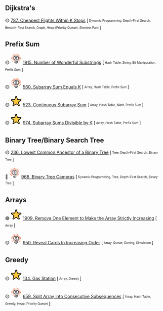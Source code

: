 Dijkstra's
------

:yellow_circle: [787. Cheapest Flights Within K Stops](https://leetcode.com/problems/cheapest-flights-within-k-stops/) [<sub><sup> Dynamic Programming, Depth-First Search, Breadth-First Search, Graph, Heap (Priority Queue), Shortest Path </sup></sub>]


Prefix Sum
------

:yellow_circle: <picture><img class="emoji" alt="bulb" height="35" width="35" src="https://github.com/mobiletest2016/leetcode_practice/blob/master/bulb.png?raw=true"></picture> [1915. Number of Wonderful Substrings](https://leetcode.com/problems/number-of-wonderful-substrings/) [<sub><sup> Hash Table, String, Bit Manipulation, Prefix Sum </sup></sub>]

:yellow_circle: <picture><img class="emoji" alt="bulb" height="35" width="35" src="https://github.com/mobiletest2016/leetcode_practice/blob/master/bulb.png?raw=true"></picture> [560. Subarray Sum Equals K](https://leetcode.com/problems/subarray-sum-equals-k/) [<sub><sup> Array, Hash Table, Prefix Sum </sup></sub>]

:yellow_circle: <picture><img class="emoji" alt="star" height="35" width="35" src="https://github.com/mobiletest2016/leetcode_practice/blob/master/star.png?raw=true"></picture> [523. Continuous Subarray Sum](https://leetcode.com/problems/continuous-subarray-sum/) [<sub><sup> Array, Hash Table, Math, Prefix Sum </sup></sub>]

:yellow_circle: <picture><img class="emoji" alt="star" height="35" width="35" src="https://github.com/mobiletest2016/leetcode_practice/blob/master/star.png?raw=true"></picture>  [974. Subarray Sums Divisible by K](https://leetcode.com/problems/subarray-sums-divisible-by-k/) [<sub><sup> Array, Hash Table, Prefix Sum </sup></sub>]


Binary Tree/Binary Search Tree
------

:yellow_circle:  [236. Lowest Common Ancestor of a Binary Tree](https://leetcode.com/problems/lowest-common-ancestor-of-a-binary-tree/) [<sub><sup> Tree, Depth-First Search, Binary Tree </sup></sub>]

:red_circle: <picture><img class="emoji" alt="bulb" height="35" width="35" src="https://github.com/mobiletest2016/leetcode_practice/blob/master/bulb.png?raw=true"></picture> [968. Binary Tree Cameras](https://leetcode.com/problems/binary-tree-cameras/) [<sub><sup> Dynamic Programming, Tree, Depth-First Search, Binary Tree </sup></sub>]


Arrays
------

:green_circle: <picture><img class="emoji" alt="star" height="35" width="35" src="https://github.com/mobiletest2016/leetcode_practice/blob/master/star.png?raw=true"></picture> [1909. Remove One Element to Make the Array Strictly Increasing](https://leetcode.com/problems/remove-one-element-to-make-the-array-strictly-increasing/) [<sub><sup> Array </sup></sub>]

:yellow_circle: <picture><img class="emoji" alt="bulb" height="35" width="35" src="https://github.com/mobiletest2016/leetcode_practice/blob/master/bulb.png?raw=true"></picture> [950. Reveal Cards In Increasing Order](https://leetcode.com/problems/reveal-cards-in-increasing-order/) [<sub><sup> Array, Queue, Sorting, Simulation </sup></sub>]


Greedy
------

:yellow_circle: <picture><img class="emoji" alt="star" height="35" width="35" src="https://github.com/mobiletest2016/leetcode_practice/blob/master/star.png?raw=true"></picture> [134. Gas Station](https://leetcode.com/problems/gas-station/) [<sub><sup> Array, Greedy </sup></sub>]

:yellow_circle: <picture><img class="emoji" alt="bulb" height="35" width="35" src="https://github.com/mobiletest2016/leetcode_practice/blob/master/bulb.png?raw=true"></picture> [659. Split Array into Consecutive Subsequences](https://leetcode.com/problems/split-array-into-consecutive-subsequences/) [<sub><sup> Array, Hash Table, Greedy, Heap (Priority Queue) </sup></sub>]


